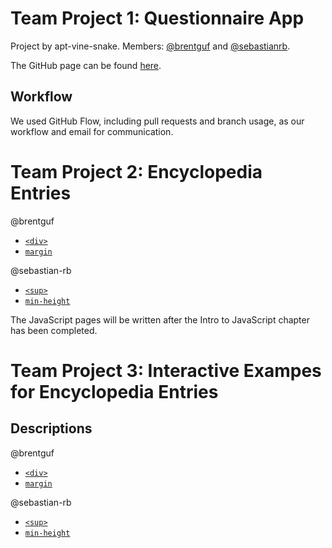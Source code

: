 # Team Project 1: Questionnaire App

Project by apt-vine-snake. Members: [@brentguf](https://github.com/brentguf) and [@sebastianrb](https://github.com/sebastianrb).

The GitHub page can be found [here](http://brentguf.github.io/questionnaire-app/).

## Workflow

We used GitHub Flow, including pull requests and branch usage, as our workflow and email for communication. 

# Team Project 2: Encyclopedia Entries

@brentguf

* [`<div>`](team-project-2-encyclopedia-entries/apt-vine-snake-entry-1.md)
* [`margin`](team-project-2-encyclopedia-entries/apt-vine-snake-entry-4.md)

@sebastian-rb

* [`<sup>`](team-project-2-encyclopedia-entries/apt-vine-snake-entry-2.md)
* [`min-height`](team-project-2-encyclopedia-entries/apt-vine-snake-entry-3.md)

The JavaScript pages will be written after the Intro to JavaScript chapter has been completed.

# Team Project 3: Interactive Exampes for Encyclopedia Entries

## Descriptions

@brentguf

* [`<div>`](team-project-3-interactive-projects/interactive-project-entry1-description.md)
* [`margin`](team-project-3-interactive-projects/interactive-project-entry4-description.md)

@sebastian-rb

* [`<sup>`](team-project-3-interactive-projects/interactive-project-entry2-description.md)
* [`min-height`](team-project-3-interactive-projects/interactive-project-entry3-description.md)
